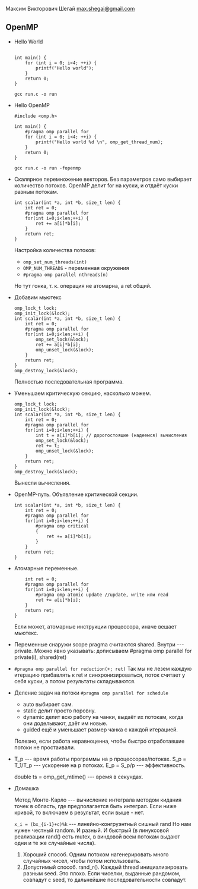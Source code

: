 ﻿Максим Викторович Шегай
max.shegai@gmail.com

## OpenMP
* Hello World
    ```#include <stdio.h>
    
    int main() {
        for (int i = 0; i<4; ++i) {
            printf("Hello world");
        }
        return 0;
    }
    ```
    `gcc run.c -o run`
* Hello OpenMP
    ```#include <stdio.h>
    #include <omp.h>
    
    int main() {
        #pragma omp parallel for
        for (int i = 0; i<4; ++i) {
            printf("Hello world %d \n", omp_get_thread_num);
        }
        return 0;
    }
    ```
    `gcc run.c -o run -fopenmp`
* Скалярное перемножение векторов. Без параметров само выбирает количество потоков.
    OpenMP делит for на куски, и отдаёт куски разным потокам.
    ```
    int scalar(int *a, int *b, size_t len) {
        int ret = 0;
        #pragma omp parallel for
        for(int i=0;i<len;++i) {
            ret += a[i]*b[i];
        }
        return ret;
    }
    ```

    Настройка количества потоков:
    * `omp_set_num_threads(int)`
    * `OMP_NUM_THREADS` - переменная окружения
    * `#pragma omp parallel nthreads(n)`

    Но тут гонка, т. к. операция не атомарна, а ret общий.
* Добавим мьютекс
    
    ```
    omp_lock_t lock;
    omp_init_lock(&lock);
    int scalar(int *a, int *b, size_t len) {
        int ret = 0;
        #pragma omp parallel for
        for(int i=0;i<len;++i) {
            omp_set_lock(&lock);
            ret += a[i]*b[i];
            omp_unset_lock(&lock);
        }
        return ret;
    }
    omp_destroy_lock(&lock);
    ```
    Полностью последовательная программа.

* Уменьшаем критическую секцию, насколько можем.
    ```
    omp_lock_t lock;
    omp_init_lock(&lock);
    int scalar(int *a, int *b, size_t len) {
        int ret = 0;
        #pragma omp parallel for
        for(int i=0;i<len;++i) {
            int t = a[i]*b[i]; // дорогостоящие (надеемся) вычисления
            omp_set_lock(&lock);
            ret += t;
            omp_unset_lock(&lock);
        }
        return ret;
    }
    omp_destroy_lock(&lock);
    ```
    Вынесли вычисления.

* OpenMP-путь. Объявление критической секции.
    ```
    int scalar(int *a, int *b, size_t len) {
        int ret = 0;
        #pragma omp parallel for
        for(int i=0;i<len;++i) {
            #pragma omp critical
            {
                ret += a[i]*b[i];
            }
        }
        return ret;
    }
    ```

* Атомарные переменные.
    ```int scalar(int *a, int *b, size_t len) {
        int ret = 0;
        #pragma omp parallel for
        for(int i=0;i<len;++i) {
            #pragma omp atomic update //update, write или read
            ret += a[i]*b[i];
        }
        return ret;
    }
    ```
    Если может, атомарные инструкции процессора, иначе вешает мьютекс.

* Переменные снаружи scope pragma считаются shared. Внутри --- private.
    Можно явно указывать: дописываем #pragma omp parallel for private(i), shared(ret)

*
    `#pragma omp parallel for reduction(+; ret)`
    Так мы не лезем каждую итерацию прибавлять к ret и синхронизироваться, поток считает у себя куски, а потом результаты складываются.

* Деление задач на потоки
    `#pragma omp parallel for schedule`
    * auto выбирает сам.
    * static делит просто поровну.
    * dynamic делит всю работу на чанки, выдаёт их потокам, когда они доделывают, даёт им новые.
    * guided ещё и уменьшает размер чанка с каждой итерацией.
    
    Полезно, если работа неравноценна, чтобы быстро отработавшие потоки не простаивали.

* T_p --- время работы программы на p процессорах/потоках.
    S_p = T_1/T_p --- ускорение на p потоках.
    E_p = S_p/p --- эффективность.
    
    double ts = omp_get_mtime() --- время в секундах.

* Домашка

    Метод Монте-Карло --- вычисление интеграла методом кидания точек в область, где предполагается быть интеграл. Если ниже кривой, то включаем в результат, если выше - нет.
    
    `x_i = (bx_{i-1}+c)%k` --- линейно-конгруэнтный сишный rand
    Но нам нужен честный random. И разный. И быстрый (в линуксовой реализации rand() есть mutex, в виндовой всем потокам выдают одни и те же случайные числа).
    
    1. Хороший способ. Одним потоком нагенерировать много случайных чисел, чтобы потом использовать.
    2. Допустимый способ. rand_r(). Каждый thread инициализировать разным seed. 
        Это плохо. Если чиселки, выданные рандомом, совпадут с seed, то дальнейшие последовательности совпадут.
